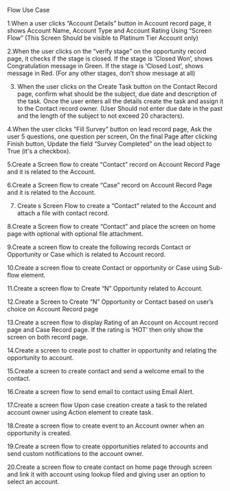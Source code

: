 Flow Use Case

1.When a user clicks “Account Details” button in Account record page, it shows Account Name, Account Type and Account Rating Using “Screen Flow” (This Screen Should be visible to Platinum Tier Account only)

2.When the user clicks on the “verify stage” on the opportunity record page, it checks if the stage is closed. If the stage is ‘Closed Won’, shows Congratulation message in Green. If the stage is ‘Closed Lost’, shows message in Red. (For any other stages, don’t show message at all)

3. When the user clicks on the Create Task button on the Contact Record page, confirm what should be the subject, due date and description of the task. Once the user enters all the details create the task and assign it to the Contact record owner. (User Should not enter due date in the past and the length of the subject to not exceed 20 characters).

4.When the user clicks “Fill Survey” button on lead record page, Ask the user 5 questions, one question per screen, On the final Page after clicking Finish button, Update the field “Survey Completed” on the lead object to True (it's a checkbox).

5.Create a Screen flow to create “Contact” record on Account Record Page and it is related to the Account. 

6.Create a Screen flow to create “Case” record on Account Record Page and it is related to the Account. 

7. Create s Screen Flow to create a “Contact” related to the Account and attach a file with contact record.

8.Create a Screen flow to create “Contact” and place the screen on home page with optional with optional file attachment.

9.Create a screen flow to create the following records Contact or Opportunity or Case which is related to Account record. 

10.Create a screen flow to create Contact or opportunity or Case using Sub-flow element.

11.Create a screen flow to Create “N” Opportunity related to Account. 

12.Create a Screen to Create “N” Opportunity or Contact based on user’s choice on Account Record page 

13.Create a screen flow to display Rating of an Account on Account record page and Case Record page. If the rating is ‘HOT’ then only show the screen on both record page. 

14.Create a screen to create post to chatter in opportunity and relating the opportunity to account.

15.Create a screen to create contact and send a welcome email to the contact. 

16.Create a screen flow to send email to contact using Email Alert. 

17.Create a screen flow Upon case creation create a task to the related account owner using Action element to create task. 

18.Create a screen flow to create event to an Account owner when an opportunity is created.

19.Create a screen flow to create opportunities related to accounts and send custom notifications to the account owner. 

20.Create a screen flow to create contact on home page through screen and link it with account using lookup filed and giving user an option to select an account. 
